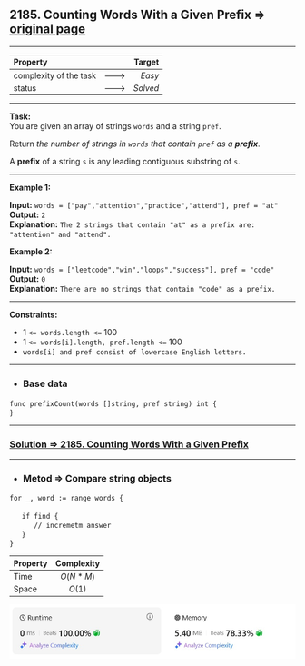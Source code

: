 ## 2185. Counting Words With a Given Prefix => [original page](https://leetcode.com/problems/counting-words-with-a-given-prefix/description/ "https://leetcode.com/problems/counting-words-with-a-given-prefix/description/")

---
| Property                |      |   Target |              
|:------------------------|:----:|---------:|
| complexity of the task  | ---> |   _Easy_ |
| status                  | ---> | _Solved_ |

---
**Task:**  
You are given an array of strings `words` and a string `pref`.

Return _the number of strings in `words` that contain `pref` as a **prefix**_.

A **prefix** of a string `s` is any leading contiguous substring of `s`.

---
**Example 1:**

**Input:** `words = ["pay","attention","practice","attend"], pref = "at"`  
**Output:** `2`  
**Explanation:** `The 2 strings that contain "at" as a prefix are: "attention" and "attend".`  

**Example 2:**

**Input:** `words = ["leetcode","win","loops","success"], pref = "code"`  
**Output:** `0`  
**Explanation:** `There are no strings that contain "code" as a prefix.`  

---
**Constraints:**

   * $1$ `<= words.length <=` $100$
   * $1$ `<= words[i].length, pref.length <=` $100$
   * `words[i] and pref consist of lowercase English letters.`

---
* ### Base data

```Golang
func prefixCount(words []string, pref string) int {
}
```

---
### [Solution => 2185. Counting Words With a Given Prefix](https://github.com/Ekvo/Leetcode-problems/blob/main/Leetcode-Problems-List/2185-Counting-Words-With-a-Given-Prefix/leetcodetwooneeightfive.go "https://github.com/Ekvo/Leetcode-problems/blob/main/Leetcode-Problems-List/2185-Counting-Words-With-a-Given-Prefix/leetcodetwooneeightfive.go")

---
* ### Metod => Compare string objects
```Golang
for _, word := range words {
	
   if find {
      // incremetm answer
   }
}
```
| Property | Complexity |              
|:---------|:----------:|
| Time     |  $O(N*M)$  |
| Space    |   $O(1)$   |

![submit](https://github.com/Ekvo/Leetcode-problems/blob/main/Leetcode-Problems-Submit-Screenshots/2185_Counting_Words_With_a_Given_Prefix.jpg)
